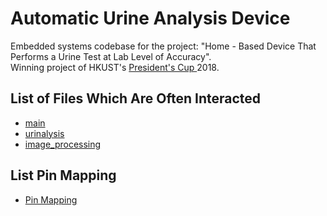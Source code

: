 # Automatic Urine Analysis Device
Embedded systems codebase for the project: "Home - Based Device That Performs a Urine Test at Lab Level of Accuracy". <br>
Winning project of HKUST's <a href="http://presidentscup.ust.hk/winning-projects?year=2018"> President's Cup </a> 2018.

## List of Files Which Are Often Interacted
- <a href="https://github.com/budiryan/Urinalysis/blob/master/stm32f4/src/main.c">main</a>
- <a href="https://github.com/budiryan/Urinalysis/blob/master/stm32f4/src/urinalysis.c">urinalysis</a>
- <a href="https://github.com/budiryan/Urinalysis/blob/master/stm32f4/src/image_processing.c">image_processing</a>

## List Pin Mapping
- <a href="https://github.com/budiryan/Urinalysis/blob/master/stm32f4/doc/pin-mapping.txt">Pin Mapping</a>
